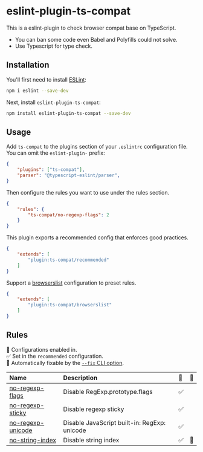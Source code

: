 # eslint-plugin-ts-compat

This is a eslint-plugin to check browser compat base on TypeScript.

* You can ban some code even Babel and Polyfills could not solve.
* Use Typescript for type check.

## Installation

You'll first need to install [ESLint](https://eslint.org/):

```sh
npm i eslint --save-dev
```

Next, install `eslint-plugin-ts-compat`:

```sh
npm install eslint-plugin-ts-compat --save-dev
```

## Usage

Add `ts-compat` to the plugins section of your `.eslintrc` configuration file. You can omit the `eslint-plugin-` prefix:

```json
{
    "plugins": ["ts-compat"],
    "parser": "@typescript-eslint/parser",
}
```


Then configure the rules you want to use under the rules section.

```json
{
    "rules": {
        "ts-compat/no-regexp-flags": 2
    }
}
```

This plugin exports a recommended config that enforces good practices.

```json
{
    "extends": [
        "plugin:ts-compat/recommended"
    ]
}
```

Support a [browserslist](https://www.npmjs.com/package/browserslist) configuration to preset rules.

```json
{
    "extends": [
        "plugin:ts-compat/browserslist"
    ]
}
```

## Rules

<!-- begin auto-generated rules list -->

💼 Configurations enabled in.\
✅ Set in the `recommended` configuration.\
🔧 Automatically fixable by the [`--fix` CLI option](https://eslint.org/docs/user-guide/command-line-interface#--fix).

| Name                                                 | Description                                  | 💼 | 🔧 |
| :--------------------------------------------------- | :------------------------------------------- | :- | :- |
| [no-regexp-flags](docs/rules/no-regexp-flags.md)     | Disable RegExp.prototype.flags               | ✅  |    |
| [no-regexp-sticky](docs/rules/no-regexp-sticky.md)   | Disable regexp sticky                        | ✅  |    |
| [no-regexp-unicode](docs/rules/no-regexp-unicode.md) | Disable JavaScript built-in: RegExp: unicode | ✅  |    |
| [no-string-index](docs/rules/no-string-index.md)     | Disable string index                         | ✅  | 🔧 |

<!-- end auto-generated rules list -->


